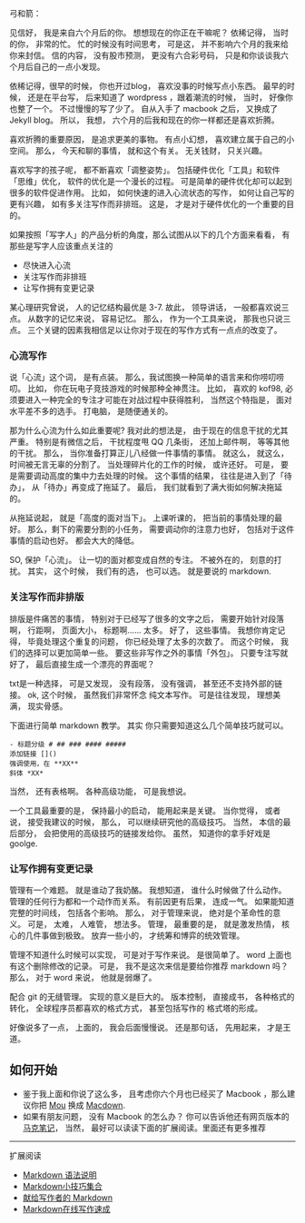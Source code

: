 弓和箭：

见信好， 我是来自六个月后的你。 想想现在的你正在干嘛呢？ 依稀记得， 当时的你， 非常的忙。 忙的时候没有时间思考， 可是这， 并不影响六个月的我来给你来封信。 信的内容， 没有股市预测， 更没有六合彩号码， 只是和你谈谈我六个月后自己的一点小发现。  

依稀记得，很早的时候， 你也开过blog， 喜欢没事的时候写点小东西。 最早的时候， 还是在平台写， 后来知道了 wordpress ，跟着潮流的时候， 当时， 好像你也整了一个。 不过慢慢的写了少了。 自从入手了 macbook 之后， 又换成了 Jekyll blog。 所以， 我想， 六个月的后我和现在的你一样都还是喜欢折腾。

喜欢折腾的重要原因， 是追求更美的事物。 有点小幻想， 喜欢建立属于自己的小空间。 那么， 今天和聊的事情， 就和这个有关。 无关钱财， 只关兴趣。

喜欢写字的孩子呢， 都不断喜欢「调整姿势」。 包括硬件优化「工具」和软件「思维」优化， 软件的优化是一个漫长的过程。 可是简单的硬件优化却可以起到很多的软件促进作用。 比如， 如何快速的进入心流状态的写作， 如何让自己写的更有兴趣， 如有多关注写作而非排班。 这是， 才是对于硬件优化的一个重要的目的。

如果按照「写字人」的产品分析的角度，那么试图从以下的几个方面来看看， 有那些是写字人应该重点关注的

- 尽快进入心流
- 关注写作而非排班
- 让写作拥有变更记录

某心理研究曾说， 人的记忆结构最优是 3-7. 故此， 领导讲话， 一般都喜欢说三点。 从数字的记忆来说， 容易记忆。 那么， 作为一个工具来说， 那我也只说三点。 三个关键的因素我相信足以让你对于现在的写作方式有一点点的改变了。

### 心流写作

说「心流」这个词， 是有点装。 那么，我试图换一种简单的语言来和你唠叨唠叨。 比如， 你在玩电子竞技游戏的时候那种全神贯注。 比如， 喜欢的 kof98, 必须要进入一种完全的专注才可能在对战过程中获得胜利， 当然这个特指是， 面对水平差不多的选手。 打电脑， 是随便通关的。

那为什么心流为什么如此重要呢? 我对此的想法是， 由于现在的信息干扰的尤其严重。 特别是有微信之后， 干扰程度甩 QQ 几条街， 还加上邮件啊， 等等其他的干扰。 那么， 当你准备打算正儿八经做一件事情的事情。 就这么， 就这么， 时间被无言无辜的分割了。 当处理碎片化的工作的时候， 或许还好。 可是， 要是需要调动高度的集中力去处理的时候。 这个事情的结果， 往往是进入到了「待办」， 从「待办」再变成了拖延了。 最后， 我们就看到了满大街如何解决拖延的。 

从拖延说起， 就是「高度的面对当下」。 上课听课的， 把当前的事情处理的最好。 那么，剩下的需要分割的小任务， 需要调动你的注意力也好， 包括对于这件事情的启动也好。 都会大大的降低。

SO, 保护「心流」。 让一切的面对都变成自然的专注。 不被外在的， 刻意的打扰。 其实， 这个时候， 我们有的选， 也可以选。 就是要说的 markdown.

### 关注写作而非排版

排版是件痛苦的事情， 特别对于已经写了很多的文字之后， 需要开始针对段落啊， 行距啊， 页面大小， 标题啊…… 太多。 好了， 这些事情。 我想你肯定记得， 毕竟处理这个重复的问题， 你已经处理了太多的次数了。 而这个时候， 我们的选择可以更加简单一些。 要这些非写作之外的事情「外包」。 只要专注写就好了， 最后直接生成一个漂亮的界面呢？

txt是一种选择， 可是又发现， 没有段落， 没有强调， 甚至还不支持外部的链接。 ok, 这个时候， 虽然我们非常怀念 纯文本写作。 可是往往发现， 理想美满， 现实骨感。

下面进行简单 markdown 教学。 其实 你只需要知道这么几个简单技巧就可以。

`- 标题分级 # ## ### #### #####  `   
`添加链接 []()`  
`强调使用，在 **XX**`  
`斜体 *XX*`

当然， 还有表格啊。 各种高级功能， 可是我想说。

一个工具最重要的是， 保持最小的启动， 能用起来是关键。 当你觉得， 或者说， 接受我建议的时候， 那么， 可以继续研究他的高级技巧。 当然， 本信的最后部分， 会把使用的高级技巧的链接发给你。 虽然， 知道你的拿手好戏是 goolge. 

### 让写作拥有变更记录

管理有一个难题。 就是谁动了我奶酪。 我想知道， 谁什么时候做了什么动作。 管理的任何行为都和一个动作而关系。 有前因更有后果， 连成一气。 如果能知道完整的时间线， 包括各个影响。 那么， 对于管理来说， 绝对是个革命性的意义。 可是， 太难， 人难管， 想法多。 管理， 最重要的是， 就是激发热情， 核心的几件事做到极致。 放弃一些小的， 才统筹和博弈的统效管理。

管理不知道什么时候可以实现， 可是对于写作来说。 是很简单了。 word 上面也有这个删除修改的记录。 可是， 我不是这次来信是要给你推荐 markdown 吗？ 那么， 对于 word 来说， 他就是弱爆了。

配合 git 的无缝管理。 实现的意义是巨大的。 版本控制， 直接成书， 各种格式的转化， 全球程序员都喜欢的格式方式， 甚至包括写作的 格式塔的形成。 

好像说多了一点， 上面的， 我会后面慢慢说。 还是那句话， 先用起来， 才是王道。

## 如何开始

- 鉴于我上面和你说了这么多， 且考虑你六个月也已经买了 Macbook ，那么建议你把 [Mou](http://25.io/mou/) 换成 [Macdown](http://wowubuntu.com/markdown/).
- 如果有朋友问题， 没有 Macbook 的怎么办？ 你可以告诉他还有网页版本的 [马克笔记](http://maxiang.info/)， 当然， 最好可以读读下面的扩展阅读。里面还有更多推荐  



---
扩展阅读

- [Markdown 语法说明](http://wowubuntu.com/markdown/)
- [Markdown小技巧集合](http://www.yangzhiping.com/tech/markdown-tips.html)
- [献给写作者的 Markdown](http://www.jianshu.com/p/q81RER)
- [Markdown在线写作速成](http://joinwee.com/lesson/10/)